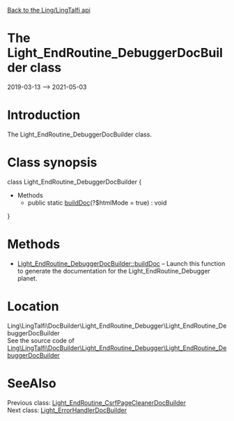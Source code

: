 [Back to the Ling/LingTalfi api](https://github.com/lingtalfi/LingTalfi/blob/master/doc/api/Ling/LingTalfi.md)



The Light_EndRoutine_DebuggerDocBuilder class
================
2019-03-13 --> 2021-05-03






Introduction
============

The Light_EndRoutine_DebuggerDocBuilder class.



Class synopsis
==============


class <span class="pl-k">Light_EndRoutine_DebuggerDocBuilder</span>  {

- Methods
    - public static [buildDoc](https://github.com/lingtalfi/LingTalfi/blob/master/doc/api/Ling/LingTalfi/DocBuilder/Light_EndRoutine_Debugger/Light_EndRoutine_DebuggerDocBuilder/buildDoc.md)(?$htmlMode = true) : void

}






Methods
==============

- [Light_EndRoutine_DebuggerDocBuilder::buildDoc](https://github.com/lingtalfi/LingTalfi/blob/master/doc/api/Ling/LingTalfi/DocBuilder/Light_EndRoutine_Debugger/Light_EndRoutine_DebuggerDocBuilder/buildDoc.md) &ndash; Launch this function to generate the documentation for the Light_EndRoutine_Debugger planet.





Location
=============
Ling\LingTalfi\DocBuilder\Light_EndRoutine_Debugger\Light_EndRoutine_DebuggerDocBuilder<br>
See the source code of [Ling\LingTalfi\DocBuilder\Light_EndRoutine_Debugger\Light_EndRoutine_DebuggerDocBuilder](https://github.com/lingtalfi/LingTalfi/blob/master/DocBuilder/Light_EndRoutine_Debugger/Light_EndRoutine_DebuggerDocBuilder.php)



SeeAlso
==============
Previous class: [Light_EndRoutine_CsrfPageCleanerDocBuilder](https://github.com/lingtalfi/LingTalfi/blob/master/doc/api/Ling/LingTalfi/DocBuilder/Light_EndRoutine_CsrfPageCleaner/Light_EndRoutine_CsrfPageCleanerDocBuilder.md)<br>Next class: [Light_ErrorHandlerDocBuilder](https://github.com/lingtalfi/LingTalfi/blob/master/doc/api/Ling/LingTalfi/DocBuilder/Light_ErrorHandler/Light_ErrorHandlerDocBuilder.md)<br>
